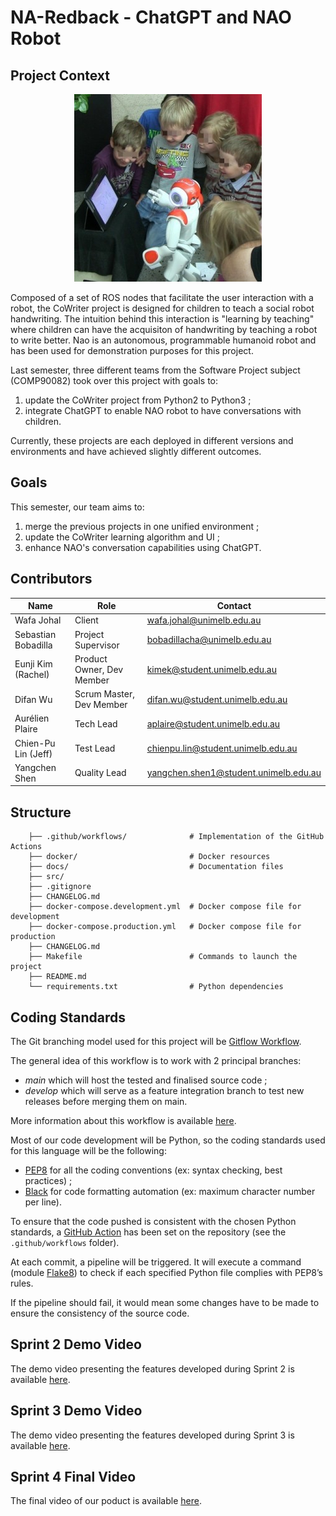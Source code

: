 # NA-Redback - ChatGPT and NAO Robot

## Project Context

<p align="center">
  <img src="./docs/images/main_read_me_illustration.jpeg" />
</p>

Composed of a set of ROS nodes that facilitate the user interaction with a robot, the CoWriter project is designed for children to teach a social robot handwriting. The intuition behind this interaction is "learning by teaching" where children can have the acquisiton of handwriting by teaching a robot to write better. Nao is an autonomous, programmable humanoid robot and has been used for demonstration purposes for this project. 

Last semester, three different teams from the Software Project subject (COMP90082) took over this project with goals to:
1. update the CoWriter project from Python2 to Python3 ;
2. integrate ChatGPT to enable NAO robot to have conversations with children.

Currently, these projects are each deployed in different versions and environments and have achieved slightly different outcomes.

## Goals

This semester, our team aims to:
1. merge the previous projects in one unified environment ;
2. update the CoWriter learning algorithm and UI ;
3. enhance NAO's conversation capabilities using ChatGPT.

## Contributors

| Name | Role | Contact |
| ----------- | ----------- | ----------- |
| Wafa Johal | Client | wafa.johal@unimelb.edu.au |
| Sebastian Bobadilla | Project Supervisor | bobadillacha@unimelb.edu.au |
| Eunji Kim (Rachel) | Product Owner, Dev Member | kimek@student.unimelb.edu.au |
| Difan Wu | Scrum Master, Dev Member | difan.wu@student.unimelb.edu.au |
| Aurélien Plaire | Tech Lead | aplaire@student.unimelb.edu.au |
| Chien-Pu Lin (Jeff) | Test Lead | chienpu.lin@student.unimelb.edu.au
| Yangchen Shen | Quality Lead | yangchen.shen1@student.unimelb.edu.au |

## Structure

```
    ├── .github/workflows/              # Implementation of the GitHub Actions
    ├── docker/                         # Docker resources
    ├── docs/                           # Documentation files 
    ├── src/
    ├── .gitignore 
    ├── CHANGELOG.md
    ├── docker-compose.development.yml  # Docker compose file for development
    ├── docker-compose.production.yml   # Docker compose file for production
    ├── CHANGELOG.md
    ├── Makefile                        # Commands to launch the project
    ├── README.md
    └── requirements.txt                # Python dependencies
```

## Coding Standards

The Git branching model used for this project will be [Gitflow Workflow](https://www.atlassian.com/git/tutorials/comparing-workflows/gitflow-workflow).

The general idea of this workflow is to work with 2 principal branches:

- *main* which will host the tested and finalised source code ;
- *develop* which will serve as a feature integration branch to test new releases before merging them on main.

More information about this workflow is available [here](https://www.atlassian.com/git/tutorials/comparing-workflows/gitflow-workflow).


Most of our code development will be Python, so the coding standards used for this language will be the following:

- [PEP8](https://peps.python.org/pep-0008/) for all the coding conventions (ex: syntax checking, best practices) ;
- [Black](https://pypi.org/project/black/) for code formatting automation (ex: maximum character number per line).

To ensure that the code pushed is consistent with the chosen Python standards, a [GitHub Action](https://github.com/features/actions) has been set on the repository (see the `.github/workflows` folder).

At each commit, a pipeline will be triggered. It will execute a command (module [Flake8](https://pypi.org/project/flake8/)) to check if each specified Python file complies with PEP8’s rules.

If the pipeline should fail, it would mean some changes have to be made to ensure the consistency of the source code.

## Sprint 2 Demo Video
The demo video presenting the features developed during Sprint 2 is available [here](https://drive.google.com/file/d/13TsE_G87LoL3ysXPLU3SCg8_5_rH3eh1/view?usp=drive_link).

## Sprint 3 Demo Video
The demo video presenting the features developed during Sprint 3 is available [here](https://drive.google.com/file/d/1dBI04GYDs1uH_ORdyimv_hFUaKAXvo5X/view?usp=sharing).

## Sprint 4 Final Video
The final video of our poduct is available [here](https://youtu.be/7Zr4GBAgWPE).
